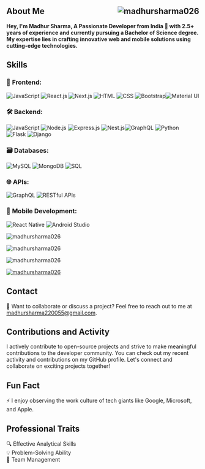 ## About Me <span style="float: right;"> <img src="https://komarev.com/ghpvc/?username=madhursharma026&label=Profile%20views&color=0e75b6&style=flat" alt="madhursharma026" /> </span>

**Hey, I'm Madhur Sharma, A Passionate Developer from India 🚀 with 2.5+ years of experience and currently pursuing a Bachelor of Science degree. My expertise lies in crafting innovative web and mobile solutions using cutting-edge technologies.**

## Skills
### 🚀 **Frontend:**  
![JavaScript](https://img.icons8.com/color/48/000000/javascript.png) ![React.js](https://img.icons8.com/color/48/000000/react-native.png) ![Next.js](https://img.icons8.com/color/48/000000/nextjs.png) ![HTML](https://img.icons8.com/color/48/000000/html-5.png) ![CSS](https://img.icons8.com/color/48/000000/css3.png) ![Bootstrap](https://img.icons8.com/color/48/000000/bootstrap.png)![Material UI](https://img.icons8.com/color/48/000000/material-ui.png)

### 🛠️ **Backend:**  
![JavaScript](https://img.icons8.com/color/48/000000/javascript.png) ![Node.js](https://img.icons8.com/color/48/000000/nodejs.png) ![Express.js](https://img.icons8.com/color/48/000000/express.png) ![Nest.js](https://img.icons8.com/color/48/000000/nestjs.png)![GraphQL](https://img.icons8.com/color/48/000000/graphql.png) ![Python](https://img.icons8.com/color/48/000000/python.png) ![Flask](https://img.icons8.com/color/48/000000/flask.png) ![Django](https://img.icons8.com/color/48/000000/django.png)

### 🗃️ **Databases:**  
![MySQL](https://img.icons8.com/color/48/000000/mysql.png) ![MongoDB](https://img.icons8.com/color/48/000000/mongodb.png) ![SQL](https://img.icons8.com/color/48/000000/sql.png)

### 🌐 **APIs:**  
![GraphQL](https://img.icons8.com/color/48/000000/graphql.png) ![RESTful APIs](https://img.icons8.com/color/48/000000/api-settings.png)

### 📱 **Mobile Development:**  
![React Native](https://img.icons8.com/color/48/000000/react-native.png) ![Android Studio](https://img.icons8.com/color/48/000000/android-studio.png)

<p align="left"> <img src="https://github-readme-stats.vercel.app/api/top-langs?username=madhursharma026&show_icons=true&locale=en&layout=compact" alt="madhursharma026" /> </p>
<p align="left"> <img src="https://github-readme-stats.vercel.app/api?username=madhursharma026&show_icons=true&locale=en" alt="madhursharma026" /> </p>
<p align="left"><img src="https://github-readme-streak-stats.herokuapp.com/?user=madhursharma026&" alt="madhursharma026" /></p>
<p align="left"> <a href="https://github.com/ryo-ma/github-profile-trophy"><img src="https://github-profile-trophy.vercel.app/?username=madhursharma026" alt="madhursharma026" /></a> </p>

## Contact
📧 Want to collaborate or discuss a project? Feel free to reach out to me at madhursharma220055@gmail.com.

## Contributions and Activity
I actively contribute to open-source projects and strive to make meaningful contributions to the developer community. You can check out my recent activity and contributions on my GitHub profile.
Let's connect and collaborate on exciting projects together!

## Fun Fact
⚡ I enjoy observing the work culture of tech giants like Google, Microsoft, and Apple.

## Professional Traits
🔍 Effective Analytical Skills  
💡 Problem-Solving Ability  
👥 Team Management  
